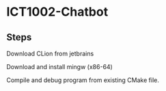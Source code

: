 # ICT1002-Chatbot

## Steps
Download CLion from jetbrains

Download and install mingw (x86-64)

Compile and debug program from existing CMake file.